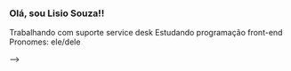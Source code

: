 ### Olá, sou Lisio Souza!!


Trabalhando com suporte service desk 
Estudando programação front-end
Pronomes: ele/dele

-->
